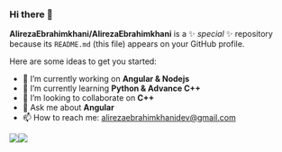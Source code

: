 ### Hi there 👋

**AlirezaEbrahimkhani/AlirezaEbrahimkhani** is a ✨ _special_ ✨ repository because its `README.md` (this file) appears on your GitHub profile.

Here are some ideas to get you started:

- 🔭 I’m currently working on **Angular & Nodejs**
- 🌱 I’m currently learning **Python & Advance C++**
- 👯 I’m looking to collaborate on **C++**
- 💬 Ask me about **Angular**
- 📫 How to reach me: alirezaebrahimkhanidev@gmail.com

<img align="center" src="https://github-readme-stats.vercel.app/api?username=AlirezaEbrahimkhani&include_all_commits=true&count_private=true&show_icons=true&theme=dark" /><img align="center" src="https://github-readme-stats.vercel.app/api/top-langs/?username=AlirezaEbrahimkhani&layout=compact" />
